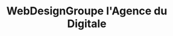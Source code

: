 ---
title: WebDesignGroupe l'Agence du Digitale
menu: Notre Equipe
onpage_menu: true
body_classes: "modular header-image fullwidth"

content:
    items: '@self.modular'
    order:
         custom:
            - _callout
            - _pageteam
            - _contact          
           
            
---
